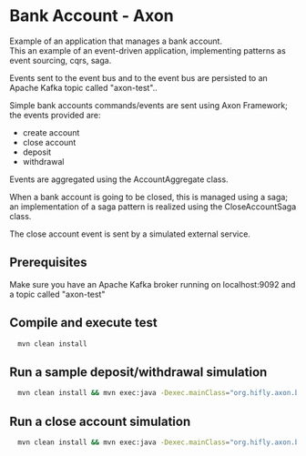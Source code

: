 # Bank Account - Axon

Example of an application that manages a bank account.<br>
This an example of an event-driven application, implementing patterns as event sourcing, cqrs, saga.

Events sent to the event bus and to the event bus are persisted to an Apache Kafka topic called "axon-test"..

Simple bank accounts commands/events are sent using Axon Framework; the events provided are:
  - create account
  - close account
  - deposit
  - withdrawal

Events are aggregated using the AccountAggregate class.

When a bank account is going to be closed, this is managed using a saga; an implementation of a saga pattern is realized using the CloseAccountSaga class.

The close account event is sent by a simulated external service.

## Prerequisites

Make sure you have an Apache Kafka broker running on localhost:9092 and a topic called "axon-test"

## Compile and execute test

```bash
  mvn clean install

```

## Run a sample deposit/withdrawal simulation

```bash
  mvn clean install && mvn exec:java -Dexec.mainClass="org.hifly.axon.bank.account.BankAccountApp"

```

## Run a close account simulation

```bash
  mvn clean install && mvn exec:java -Dexec.mainClass="org.hifly.axon.bank.account.CloseAccountApp"

```
